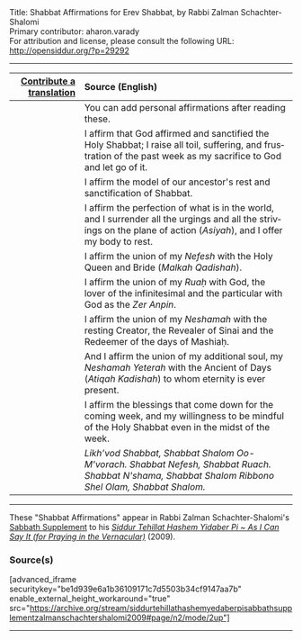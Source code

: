 <html>
<head></head>
<body>
Title: Shabbat Affirmations for Erev Shabbat, by Rabbi Zalman Schachter-Shalomi<br />
Primary contributor: aharon.varady<br />
For attribution and license, please consult the following URL: <a href="http://opensiddur.org/?p=29292">http://opensiddur.org/?p=29292</a>
<p />
<hr />

<table style="margin-left: auto;margin-right: auto;" class="draggable">
<thead><tr><th id="x" style="text-align: right;"><a href="/contributing/upload/">Contribute a translation</a></th><th style="text-align: left;">Source (English)</th></tr></thead>
<tbody>
<tr><td style="vertical-align:top;">
<div class="liturgy" lang="he">

</span></div></td>
 
<td style="vertical-align:top;">
<div class="english" lang="en">
<span class="instruction">You can add personal affirmations after reading these.</span>
</div></td></tr>


<tr><td style="vertical-align:top;">
<div class="liturgy" lang="he">

</span></div></td>
 
<td style="vertical-align:top;">
<div class="english" lang="en">
I affirm 
that God affirmed 
and sanctified 
the Holy Shabbat; 
I raise all toil, 
suffering, 
and frustration 
of the past week 
as my sacrifice to God 
and let go of it.
</div></td></tr>


<tr><td style="vertical-align:top;">
<div class="liturgy" lang="he">

</span></div></td>
 
<td style="vertical-align:top;">
<div class="english" lang="en">
I affirm the model 
of our ancestor's rest 
and sanctification of Shabbat.
</div></td></tr>


<tr><td style="vertical-align:top;">
<div class="liturgy" lang="he">

</span></div></td>
 
<td style="vertical-align:top;">
<div class="english" lang="en">
I affirm the perfection 
of what is in the world, 
and I surrender all the urgings 
and all the strivings 
on the plane of action (<em>Asiyah</em>), 
and I offer my body to rest.
</div></td></tr>


<tr><td style="vertical-align:top;">
<div class="liturgy" lang="he">

</span></div></td>
 
<td style="vertical-align:top;">
<div class="english" lang="en">
I affirm the union 
of my <em>Nefesh</em> 
with the Holy Queen and Bride (<em>Malkah Qadishah</em>).
</div></td></tr>


<tr><td style="vertical-align:top;">
<div class="liturgy" lang="he">

</span></div></td>
 
<td style="vertical-align:top;">
<div class="english" lang="en">
I affirm the union 
of my <em>Ruaḥ</em> with God, 
the lover of the infinitesimal and the particular 
with God as the <em>Zer Anpin</em>.
</div></td></tr>


<tr><td style="vertical-align:top;">
<div class="liturgy" lang="he">

</span></div></td>
 
<td style="vertical-align:top;">
<div class="english" lang="en">
I affirm the union 
of my <em>Neshamah</em> 
with the resting Creator, 
the Revealer of Sinai 
and the Redeemer of the days of Mashiaḥ.
</div></td></tr>


<tr><td style="vertical-align:top;">
<div class="liturgy" lang="he">

</span></div></td>
 
<td style="vertical-align:top;">
<div class="english" lang="en">
And I affirm the union 
of my additional soul, my <em>Neshamah Yeterah</em> 
with the Ancient of Days (<em>Atiqah Kadishah</em>)
to whom eternity is ever present.
</div></td></tr>


<tr><td style="vertical-align:top;">
<div class="liturgy" lang="he">

</span></div></td>
 
<td style="vertical-align:top;">
<div class="english" lang="en">
I affirm the blessings 
that come down for the coming week, 
and my willingness to be mindful 
of the Holy Shabbat 
even in the midst of the week.
</div></td></tr>


<tr><td style="vertical-align:top;">
<div class="liturgy" lang="he">

</span></div></td>
 
<td style="vertical-align:top;">
<div class="english" lang="en">
<em>Likh’vod Shabbat, 
Shabbat Shalom Oo-M'vorach.
Shabbat Nefesh, Shabbat Ruach. Shabbat N'shama,
Shabbat Shalom Ribbono Shel Olam, Shabbat Shalom.</em>
</div></td></tr>
</tbody></table>

<hr />

These "Shabbat Affirmations" appear in Rabbi Zalman Schachter-Shalomi's <a href="http://opensiddur.org/?p=29177">Sabbath Supplement</a> to his <em><a href="http://opensiddur.org/?p=177">Siddur Tehillat Hashem Yidaber Pi ~ As I Can Say It (for Praying in the Vernacular)</a></em> (2009).

<h3>Source(s)</h3>

[advanced_iframe securitykey="be1d939e6a1b36109171c7d5503b34cf9147aa7b" enable_external_height_workaround="true" src="https://archive.org/stream/siddurtehillathashemyedaberpisabbathsupplementzalmanschachtershalomi2009#page/n2/mode/2up"]

<hr />

&nbsp;
</body>
</html>